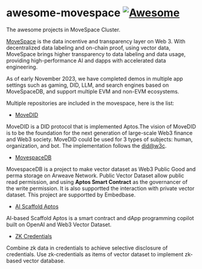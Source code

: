 # awesome-movespace [![Awesome](https://awesome.re/badge.svg)](https://awesome.re)
The awesome projects in MoveSpace Cluster.

[MoveSpace](https://movespace.xyz) is the data incentive and transparency layer on Web 3. With decentralized data labeling and on-chain proof, using vector data, MoveSpace brings higher transparency to data labeling and data usage, providing high-performance AI and dapps with accelerated data engineering.

As of early November 2023, we have completed demos in multiple app settings such as gaming, DID, LLM, and search engines based on MoveSpaceDB, and support multiple EVM and non-EVM ecosystems.

Multiple repositories are included in the movespace, here is the list:

* [MoveDID](https://github.com/NonceGeek/MoveDID)

MoveDID is a DID protocol that is implemented Aptos.The vision of MoveDID is to be the foundation for the next generation of large-scale Web3 finance and Web3 society. MoveDID could be used for 3 types of subjects: human, organization, and bot.
The implementation follows the [did@w3c](https://www.w3.org/TR/did-core/).

* [MovespaceDB](https://github.com/NonceGeek/movespace_db)

MovespaceDB is a project to make vector dataset as Web3 Public Good and perma storage on Arweave Network. Public Vector Dataset allow public read permission, and using **Aptos Smart Contract** as the governancer of the write permission. It is also supportted the interaction with private vector dataset. This project are supportted by Embedbase.

* [AI Scaffold Aptos](https://github.com/NonceGeek/scaffold-aptos-based-on-AI)

AI-based Scaffold Aptos is a smart contract and dApp programming copilot built on OpenAI and Web3 Vector Dataset.

* [ZK Credentials](https://github.com/NonceGeek/zk_credential/)

Combine zk data in credentials to achieve selective disclosure of credentials. Use zk-credentials as items of vector dataset to implement zk-based vector database.

